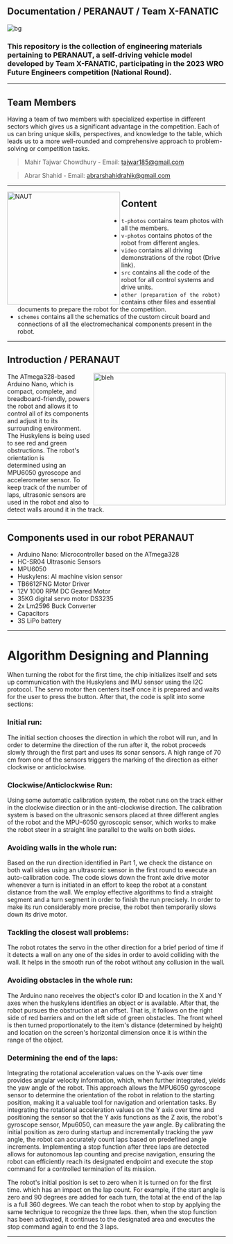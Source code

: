 Documentation / PERANAUT / Team X-FANATIC
----
![bg](https://github.com/tajwarTX/Team-X-FANATIC/assets/136412241/c95aff3c-2e0b-4215-9a15-3e1359191f65)

### This repository is the collection of engineering materials pertaining to PERANAUT, a self-driving vehicle model developed by Team X-FANATIC, participating in the 2023 WRO Future Engineers competition (National Round).
----


## Team Members
Having a team of two members with specialized expertise in different sectors which gives us a significant advantage in the competition. Each of us can bring unique skills, perspectives, and knowledge to the table, which leads us to a more well-rounded and comprehensive approach to problem-solving or competition tasks.
>Mahir Tajwar Chowdhury  - Email: <tajwar185@gmail.com>
 
>Abrar Shahid - Email: <abrarshahidrahik@gmail.com>

----
<img align="left" alt="NAUT" width="260" src="https://github.com/tajwarTX/Team-X-FANATIC/assets/136412241/1cde1d49-0fbf-4b64-91f9-fa90e38e641f">

## Content

* `t-photos` contains team photos with all the members.
* `v-photos` contains photos of the robot from different angles.
* `video` contains all driving demonstrations of the robot (Drive link).
* `src` contains all the code of the robot for all control systems and drive units.
* `other (preparation of the robot)` contains other files and essential documents to prepare the robot for the competition.
* `schemes` contains all the schematics of the custom circuit board and connections of all the electromechanical components present in the robot.

----
  ## Introduction / PERANAUT
  <img align="right" alt="bleh" width="305" src="https://github.com/tajwarTX/Team-X-FANATIC/assets/136412241/44067f00-4899-4423-a721-315360c3bf8d">
The ATmega328-based Arduino Nano, which is compact, complete, and breadboard-friendly, powers the robot and allows it to control all of its components and adjust it to its surrounding environment. The Huskylens is being used to see red and green obstructions. The robot's orientation is determined using an MPU6050 gyroscope and accelerometer sensor.
To keep track of the number of laps, ultrasonic sensors are used in the robot and also to detect walls around it in the track.

----

## Components used in our robot PERANAUT

+ Arduino Nano: Microcontroller based on the ATmega328
+ HC-SR04 Ultrasonic Sensors
+ MPU6050
+ Huskylens: AI machine vision sensor
+ TB6612FNG Motor Driver
+ 12V 1000 RPM DC Geared Motor
+ 35KG digital servo motor DS3235
+ 2x Lm2596 Buck Converter
+ Capacitors 
+ 3S LiPo battery

----

# Algorithm Designing and Planning

When turning the robot for the first time, the chip initializes itself and sets up communication with the Huskylens and IMU sensor using the I2C protocol. The servo motor then centers itself once it is prepared and waits for the user to press the button. After that, the code is split into some sections:

### Initial run:

The initial section chooses the direction in which the robot will run, and In order to determine the direction of the run after it, the robot proceeds slowly through the first part and uses its sonar sensors. A high range of 70 cm from one of the sensors triggers the marking of the direction as either clockwise or anticlockwise.

### Clockwise/Anticlockwise Run:
Using some automatic calibration system, the robot runs on the track either in the clockwise direction or in the anti-clockwise direction. The calibration system is based on the ultrasonic sensors placed at three different angles of the robot and the MPU-6050 gyroscopic sensor, which works to make the robot steer in a straight line parallel to the walls on both sides.

### Avoiding walls in the whole run:

Based on the run direction identified in Part 1, we check the distance on both wall sides using an ultrasonic sensor in the first round to execute an auto-calibration code. The code slows down the front axle drive motor whenever a turn is initiated in an effort to keep the robot at a constant distance from the wall.
We employ effective algorithms to find a straight segment and a turn segment in order to finish the run precisely. In order to make its run considerably more precise, the robot then temporarily slows down its drive motor.

### Tackling the closest wall problems:

The robot rotates the servo in the other direction for a brief period of time if it detects a wall on any one of the sides in order to avoid colliding with the wall. It helps in the smooth run of the robot without any collusion in the wall.

### Avoiding obstacles in the whole run:

The Arduino nano receives the object's color ID and location in the X and Y axes when the huskylens identifies an object or is available. After that, the robot pursues the obstruction at an offset. That is, it follows on the right side of red barriers and on the left side of green obstacles. The front wheel is then turned proportionately to the item's distance (determined by height) and location on the screen's horizontal dimension once it is within the range of the object.

### Determining the end of the laps:

Integrating the rotational acceleration values on the Y-axis over time provides angular velocity information, which, when further integrated, yields the yaw angle of the robot. This approach allows the MPU6050 gyroscope sensor to determine the orientation of the robot in relation to the starting position, making it a valuable tool for navigation and orientation tasks. By integrating the rotational acceleration values on the Y axis over time and positioning the sensor so that the Y axis functions as the Z axis, the robot's gyroscope sensor, Mpu6050, can measure the yaw angle. By calibrating the initial position as zero during startup and incrementally tracking the yaw angle, the robot can accurately count laps based on predefined angle increments. Implementing a stop function after three laps are detected allows for autonomous lap counting and precise navigation, ensuring the robot can efficiently reach its designated endpoint and execute the stop command for a controlled termination of its mission.


The robot's initial position is set to zero when it is turned on for the first time. which has an impact on the lap count. For example, if the start angle is zero and 90 degrees are added for each turn, the total at the end of the lap is a full 360 degrees. We can teach the robot when to stop by applying the same technique to recognize the three laps. then, when the stop function has been activated, it continues to the designated area and executes the stop command again to end the 3 laps.

----
